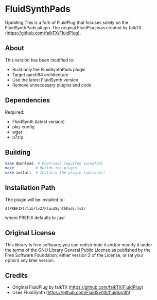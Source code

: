 # FluidSynthPads
Updating
This is a fork of FluidPlug that focuses solely on the FluidSynthPads plugin. The original FluidPlug was created by falkTX (https://github.com/falkTX/FluidPlug).

## About

This version has been modified to:
- Build only the FluidSynthPads plugin
- Target aarch64 architecture
- Use the latest FluidSynth version
- Remove unnecessary plugins and code

## Dependencies

Required:
- FluidSynth (latest version)
- pkg-config
- wget
- p7zip

## Building

```bash
make download  # Downloads required soundfont
make          # Builds the plugin
make install  # Installs the plugin (optional)
```

## Installation Path

The plugin will be installed to:
```
$(PREFIX)/lib/lv2/FluidSynthPads.lv2/
```
where PREFIX defaults to /usr

## Original License

This library is free software; you can redistribute it and/or modify it under the terms of the GNU Library General Public License as published by the Free Software Foundation; either version 2 of the License, or (at your option) any later version.

## Credits

- Original FluidPlug by falkTX (https://github.com/falkTX/FluidPlug)
- Uses FluidSynth (https://github.com/FluidSynth/fluidsynth)